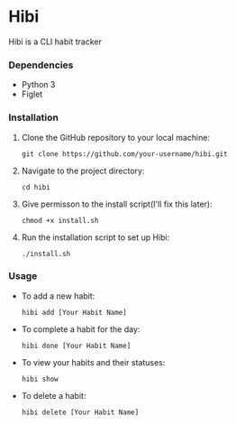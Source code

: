 # Hibi

Hibi is a CLI habit tracker

### Dependencies

- Python 3
- Figlet 

### Installation

1. Clone the GitHub repository to your local machine:

    ```shell
    git clone https://github.com/your-username/hibi.git
    ```

2. Navigate to the project directory:

    ```
    cd hibi
    ```

3. Give permisson to the install script(I'll fix this later):

    ```
    chmod +x install.sh
    ```

4. Run the installation script to set up Hibi:

    ```
    ./install.sh
    ```

### Usage

- To add a new habit:

    ```
    hibi add [Your Habit Name]
    ```

- To complete a habit for the day:

    ```
    hibi done [Your Habit Name]
    ```

- To view your habits and their statuses:

    ```
    hibi show
    ```

- To delete a habit:

    ```
    hibi delete [Your Habit Name]
    ```
